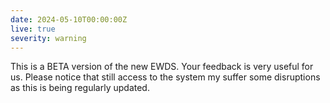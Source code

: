 ```yaml
---
date: 2024-05-10T00:00:00Z
live: true
severity: warning
---
```


This is a BETA version of the new EWDS. Your feedback is very useful for us. Please notice that still access to the system my suffer some disruptions as this is being regularly updated.
